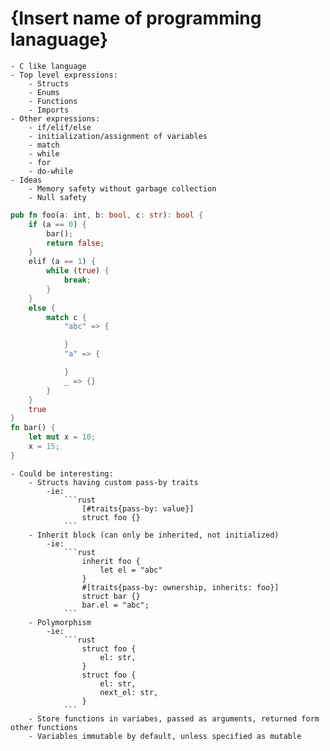 # {Insert name of programming lanaguage}
    - C like language
    - Top level expressions:
        - Structs
        - Enums
        - Functions
        - Imports
    - Other expressions:
        - if/elif/else
        - initialization/assignment of variables
        - match
        - while 
        - for 
        - do-while 
    - Ideas
        - Memory safety without garbage collection
        - Null safety


```rust
pub fn foo(a: int, b: bool, c: str): bool {
    if (a == 0) {
        bar();
        return false;
    }
    elif (a == 1) {
        while (true) {
            break;
        }
    }
    else {
        match c {
            "abc" => {

            }
            "a" => {

            }
            _ => {}
        }
    }
    true
}
fn bar() {
    let mut x = 10;
    x = 15;
}
```

    - Could be interesting:
        - Structs having custom pass-by traits
            -ie: 
                ```rust
                    [#traits{pass-by: value}]
                    struct foo {}
                ```
        - Inherit block (can only be inherited, not initialized)
            -ie:
                ```rust
                    inherit foo {
                        let el = "abc"
                    }
                    #[traits{pass-by: ownership, inherits: foo}]
                    struct bar {}
                    bar.el = "abc";
                ```
        - Polymorphism
            -ie:
                ```rust
                    struct foo {
                        el: str,
                    }
                    struct foo {
                        el: str,
                        next_el: str,
                    }
                ```
        - Store functions in variabes, passed as arguments, returned form other functions
        - Variables immutable by default, unless specified as mutable
